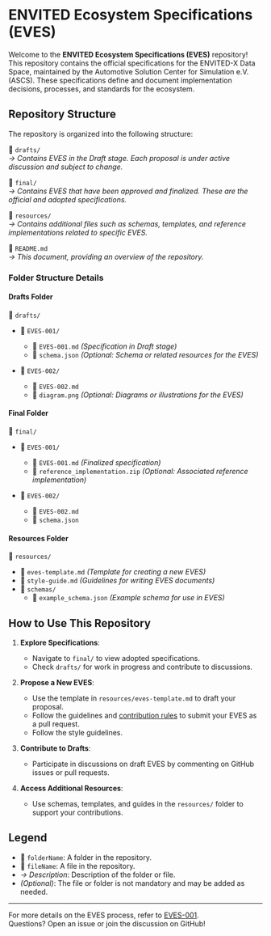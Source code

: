 # ENVITED Ecosystem Specifications (EVES)

Welcome to the **ENVITED Ecosystem Specifications (EVES)** repository! This repository contains the official specifications for the ENVITED-X Data Space, maintained by the Automotive Solution Center for Simulation e.V. (ASCS). These specifications define and document implementation decisions, processes, and standards for the ecosystem.

## Repository Structure

The repository is organized into the following structure:

📁 `drafts/`  
*-> Contains EVES in the Draft stage. Each proposal is under active discussion and subject to change.*

📁 `final/`  
*-> Contains EVES that have been approved and finalized. These are the official and adopted specifications.*

📁 `resources/`  
*-> Contains additional files such as schemas, templates, and reference implementations related to specific EVES.*

📄 `README.md`  
*-> This document, providing an overview of the repository.*

### Folder Structure Details

#### Drafts Folder

📁 `drafts/`

- 📁 `EVES-001/`  
  - 📄 `EVES-001.md` *(Specification in Draft stage)*  
  - 📄 `schema.json` *(Optional: Schema or related resources for the EVES)*  

- 📁 `EVES-002/`

  - 📄 `EVES-002.md`  
  - 📄 `diagram.png` *(Optional: Diagrams or illustrations for the EVES)*  

#### Final Folder

📁 `final/`

- 📁 `EVES-001/`

  - 📄 `EVES-001.md` *(Finalized specification)*  
  - 📄 `reference_implementation.zip` *(Optional: Associated reference implementation)*  

- 📁 `EVES-002/`  
  - 📄 `EVES-002.md`  
  - 📄 `schema.json`  

#### Resources Folder

📁 `resources/`

- 📄 `eves-template.md` *(Template for creating a new EVES)*  
- 📄 `style-guide.md` *(Guidelines for writing EVES documents)*  
- 📄 `schemas/`  
  - 📄 `example_schema.json` *(Example schema for use in EVES)*  

## How to Use This Repository

1. **Explore Specifications**:  
   - Navigate to `final/` to view adopted specifications.  
   - Check `drafts/` for work in progress and contribute to discussions.

2. **Propose a New EVES**:  
   - Use the template in `resources/eves-template.md` to draft your proposal.  
   - Follow the guidelines and [contribution rules](https://openmsl.github.io/doc/OpenMSL/organization/index.html) to submit your EVES as a pull request.
   - Follow the style guidelines.

3. **Contribute to Drafts**:  
   - Participate in discussions on draft EVES by commenting on GitHub issues or pull requests.

4. **Access Additional Resources**:  
   - Use schemas, templates, and guides in the `resources/` folder to support your contributions.

## Legend

- 📁 `folderName`: A folder in the repository.  
- 📄 `fileName`: A file in the repository.  
- *-> Description*: Description of the folder or file.  
- *(Optional)*: The file or folder is not mandatory and may be added as needed.

---

For more details on the EVES process, refer to [EVES-001](./draft/EVES-001/EVES-001.md).  
Questions? Open an issue or join the discussion on GitHub!
